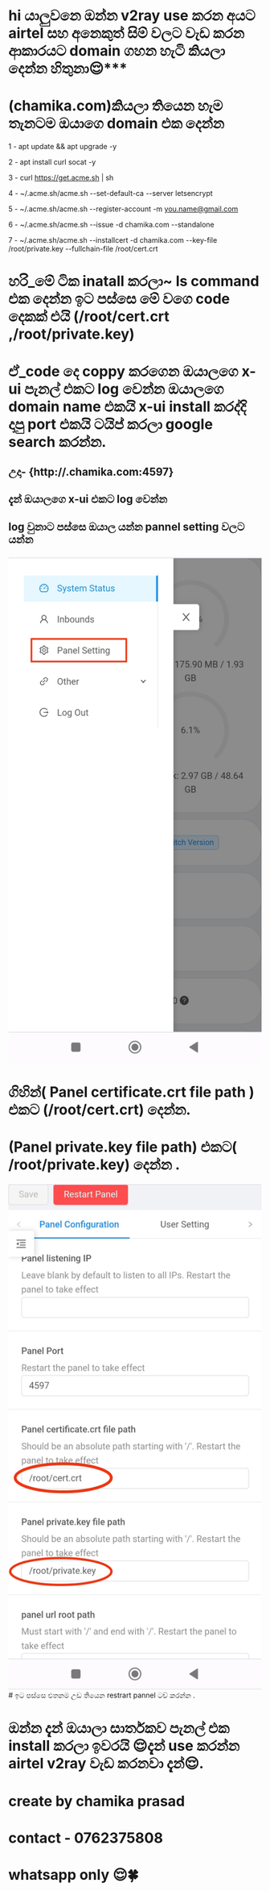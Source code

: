 # hi යාලුවනෙ ඔන්න v2ray use කරන අයට airtel සහ අනෙකුත් සිම් වලට වැඩ කරන ආකාරයට domain ගහන හැටි කියලා දෙන්න හිතුනා😌***

# (chamika.com)කියලා තියෙන හැම තැනටම ඔයාගෙ domain එක දෙන්න

1 -        apt update && apt upgrade -y 

2 -         apt install curl socat -y

3 -        curl https://get.acme.sh | sh

4 -       ~/.acme.sh/acme.sh --set-default-ca --server letsencrypt

5 -        ~/.acme.sh/acme.sh --register-account -m you.name@gmail.com

6 -          ~/.acme.sh/acme.sh --issue -d chamika.com --standalone

7 -          ~/.acme.sh/acme.sh --installcert -d chamika.com --key-file /root/private.key --fullchain-file /root/cert.crt

# හරි_මේ ටික inatall කරලා~ ls command එක දෙන්න ඉට පස්සෙ මේ වගෙ code දෙකක් එයි (/root/cert.crt ,/root/private.key)
# ඒ_code දෙ coppy කරගෙන ඔයාලගෙ x-ui පැනල් එකට log වෙන්න ඔයාලගෙ domain name එකයි x-ui install කරද්දි දාපු port එකයි ටයිප් කරලා google search කරන්න.
## උදා- {http://.chamika.com:4597}

## දැන් ඔයාලගෙ x-ui එකට log වෙන්න 
             
## log වුනාට පස්සෙ ඔයාල යන්න pannel setting වලට යන්න
<img src=IMG_20231029_005720.jpg>


# ගිහින්( Panel certificate.crt file path ) එකට (/root/cert.crt) දෙන්න.
# (Panel private.key file path) එකට( /root/private.key) දෙන්න .
<img src=IMG_20231029_005634.jpg>
# ඉට පස්සෙ  එතනම උඩ තියෙන restrart pannel ටච් කරන්න .
           
         
# ඔන්න දැන් ඔයාලා සාර්තකව පැනල් එක install කරලා ඉවරයි 😌දැන් use කරන්න airtel v2ray වැඩ කරනවා දැන්😌.</p>
 
          
# create by chamika prasad
# contact - 0762375808 
# whatsapp only 😌🍀
